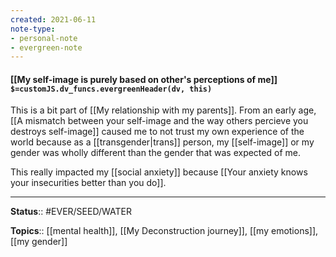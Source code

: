 ```yaml
---
created: 2021-06-11
note-type:
- personal-note
- evergreen-note
---
```


#### [[My self-image is purely based on other's perceptions of me]] `$=customJS.dv_funcs.evergreenHeader(dv, this)`

This is a bit part of [[My relationship with my parents]]. From an early age, [[A mismatch between your self-image and the way others percieve you destroys self-image]] caused me to not trust my own experience of the world because as a [[transgender|trans]] person, my [[self-image]] or my gender was wholly different than the gender that was expected of me.

This really impacted my [[social anxiety]] because [[Your anxiety knows your insecurities better than you do]].

---
**Status**:: #EVER/SEED/WATER  

**Topics**::  [[mental health]], [[My Deconstruction journey]], [[my emotions]], [[my gender]] 
	
